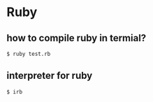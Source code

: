 # Ruby

## how to compile ruby in termial?

```bash
$ ruby test.rb
```

## interpreter for ruby

```bash
$ irb
```
